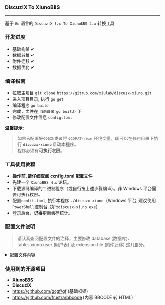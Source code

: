 ### Discuz!X To XiunoBBS

---

基于 `Go` 语言的 `Discuz!X 3.x To XiunoBBS 4.x` 转换工具

### 开发进度

- 基础构架 ✔
- 数据转换 ✔
- 附件迁移 ✔
- 数据优化 ✔

### 编译指南

- 拉取主项目 `git clone https://github.com/xiulab/discuzx-xiuno.git`
- 进入项目目录, 执行 `go get`
- 编译程序 `go build`
- 完成，文件在 `当前目录(go build)` 下
- 修改配置文件信息 `config.toml`

**温馨提示:**

> 如果已配置好`GOBIN`或者将 `$GOPATH/bin` 环境变量，即可以在任何目录下执行 **`discuzx-xiuno`** 启动本程序。  
> 程序必须有**可执行权限**。

### 工具使用教程

- **操作前, 请仔细查阅 config.toml 配置文件**
- 先建一个 `XiunoBBS 4.x` 论坛。
- 下载源码编译的二进制程序（或自行按上述步骤编译）。非 Windows 平台需要可执行权限。
- 配置`confit.toml`, 执行本程序 `./discuzx-xiuno`（Windows 平台, 建议使用 `PowerShell`控制台, 执行`discuzx-xiuno.exe`）
- 登录后台，**记得**更新缓存统计。

### 配置文件说明

> 请认真查阅配置文件的注释，主要修改 database (数据库)、tables.xiuno.user (用户表) 及 extension.file (附件迁移) 这几部分。

<details>
<summary>配置文件内容</summary>

```toml
[setting]

# 日志配置
[log]
    # 日志等级 all.全部日志, prod.一般日志(warning,error), alert.提示日志(warning,error,info), warning.警告日志, info.正常日志, error.错误日志
    level = "alert"
    # 日志保存目录,会在此目录下生成一个当天的日志文件
    path = "logs"
    # 是否输出错误位置,转换出错时建议打开,以便配合作者修复 BUG
    trace = false

# 数据库配置
[database]
    # XiunoBBS
    [[database.xiuno]]
        type = "mysql"      # 数据库类型(不可修改)
        host = "127.0.0.1"  # IP
        port = "3306"       # 端口
        user = "root"       # 数据库用户名
        pass = "123456"     # 密码
        name = "xiuno"      # 数据库名
        prefix = "bbs_"     # 表前缀
        charset = "utf8"    # 字符集
        debug = false     # 日志调试,建议关闭

    # Discuz!X
    [[database.discuz]]
        type = "mysql"
        host = "127.0.0.1"
        port = "3306"
        user = "root"
        pass = "123456"
        name = "discuzx"
        prefix = "pre_"
        charset = "utf8" # 不可改动
        debug = false    # 日志调试,建议关闭

    # UCenter
    [[database.uc]]
        type = "mysql"
        host = "127.0.0.1"
        port = "3306"
        user = "root"
        pass = "123456"
        name = "discuzx"
        prefix = "pre_ucenter_"
        charset = "utf8" # 不可改动
        debug = false    # 日志调试,建议关闭

# 需要转换的表配置
[tables]
    [tables.xiuno]
        # 用户表
        [tables.xiuno.user]
            # 表名
            name = "user"
            # 是否转换
            convert = true
            # 每次更新条数(留空或 < 2, 则默认为 1 条), 当 ucenter 与 discuz!X 不同一个库中 或 multiple_email 值为 2 时, batch 则默认为 1 条, 不作批量导入
            batch = 100
            # 去除 email 的唯一索引(Discuz!X 遗留问题, 若存在多用户用同一个 email 时, 则需要去除索引 或 修改重复的 email)
            # 建议先默认 0, 用工具进去 MySQL 执行 SELECT count(*) c,uid,email FROM `pre_common_member` GROUP BY email ORDER BY `c` DESC
            # 若 c > 1 的数据很多, 则可以设置为 1; 否则, 可以手动将重复的 email 修改掉, 默认 0 即可
            # 0. 正常流程, 1. 去除索引方式, 2. 在重复的 email 前添加 UID_(若 UID 为 555 的用户 email: abc@qq.com 重复, 将变更为 555_abc@qq.com)
            multiple_email = 2

        # 用户组表
        [tables.xiuno.group]
            # 表名
            name = "group"
            # 是否转换
            convert = true
            # 是否使用 xiunobbs 官方用户组
            official = true

        # 版块表
        [tables.xiuno.forum]
            # 表名
            name = "forum"
            # 是否转换
            convert = true

        # 附件表
        [tables.xiuno.attach]
            # 表名
            name = "attach"
            # 是否转换
            convert = true
            # 每次更新条数(留空或 < 2, 则默认为 1 条), 单条导入时, 错误不会导致程序退出
            batch = 1

        # 主题表
        [tables.xiuno.thread]
            # 表名
            name = "thread"
            # 是否转换
            convert = true
            # 每次更新条数(留空或 < 2, 则默认为 1 条; 数据过大时, 建议设置为 1, 否则可能会导致 Killed)
            batch = 100
            # 取 >= TID 的数据。当上次转换出错时, 记录此 TID, 方便再次导入
            last_tid = 0

        # 帖子表
        [tables.xiuno.post]
            # 表名
            name = "post"
            # 是否转换
            convert = true
            # 每次更新条数(留空或 < 2, 则默认为 1 条; 数据过大时, 建议设置为 1, 否则可能会导致 Killed)
            batch = 100
            # 取 >= PID 的数据。当上次转换出错时, 记录此 PID, 方便再次导入
            last_pid = 0

        # 置顶帖子表
        [tables.xiuno.thread_top]
            # 表名
            name = "thread_top"
            # 是否转换
            convert = true

        # 我的主题表
        [tables.xiuno.mythread]
            # 表名
            name = "mythread"
            # 是否转换
            convert = true

        # 我的帖子表
        [tables.xiuno.mypost]
            # 表名
            name = "mypost"
            # 是否转换
            convert = true

# 扩展功能
[extension]
    [extension.forum]
        # 是否导入论坛版主 (不建议使用)
        moderators = false

    [extension.file]
        # 是否启用转移附件文件功能
        enable = false

        # Windows 平台的目录请使用 \\ 或 / 代替 \, 比如 C:\\dist\\abc 或 C:/dist/abc
        # XiunoBBS 论坛绝对路径
        # 若不配置, 则附件、头像及版块 icon 等资源将会复制到当前目录的 files 目录下, 迁移完成后，复制 files 下的 upload 到 XiunoBBS 根目录覆盖即可
        xiuno_path = ""
        # Discuz!X 论坛绝对路径
        discuzx_path = ""

        # 附件转移
        attach = true
        # 头像转移
        avatar = true
        # 版块 ICON 转移
        icon = true

    [extension.group]
        # 管理员 UID
        admin_id = 1

    [extension.user]
        # 是否修正主题 (post.first 全部为0,第一条变更为主题)
        fix_thread = true
        # 是否修正用户主题数和帖子数(帖子数=主题+回复), 非常耗时
        total = true
        # 修正最低等级积分的用户 gid 为 101 的用户组
        normal_user = true

    [extension.thread_post]
        # 是否修正主题的 lastpid 和 lastuid, 比较耗时
        fix_last = true
        # 是否修正帖子内附件统计数量
        post_attach_total = true
        # 是否修正主题内附件统计数量
        thread_attach_total = true

```

</details>

### 使用到的开源项目

- **XiunoBBS**
- **Discuz!X**
- https://github.com/gogf/gf (基础框架)
- https://github.com/frustra/bbcode (内容 BBCODE 转 HTML)
